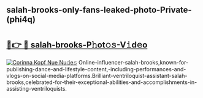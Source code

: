 ## salah-brooks-only-fans​-leaked-photo​-Private-(phi4q)


# <h2><a href="https://mediaupload.pro?title=salah-brooks&ref=git">🔗👉 🔴 salah-brooks-P𝚑ot𝚘𝚜-V𝚒d𝚎o</a></h2>

[![Corinna Kopf Nue Nu𝚍e𝚜](https://i.imgur.com/0qMVB7G.gif)](https://mediaupload.pro?title=salah-brooks&ref=git)
Online-influencer-salah-brooks,known-for-publishing-dance-and-lifestyle-content,-including-performances-and-vlogs-on-social-media-platforms.Brilliant-ventriloquist-assistant-salah-brooks,celebrated-for-their-exceptional-abilities-and-accomplishments-in-assisting-ventriloquists.  